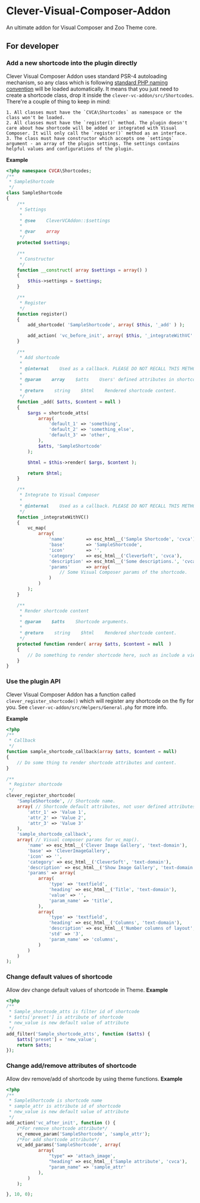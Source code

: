 # Clever-Visual-Composer-Addon
An ultimate addon for Visual Composer and Zoo Theme core.

## For developer

### Add a new shortcode into the plugin directly

 Clever Visual Composer Addon uses standard PSR-4 autoloading mechanism, so any class which is following [standard PHP naming convention](http://www.php-fig.org/bylaws/psr-naming-conventions/) will be loaded automatically. It means that you just need to create a shortcode class, drop it inside the `clever-vc-addon/src/Shortcodes`. There're a couple of thing to keep in mind:

    1. All classes must have the `CVCA\Shortcodes` as namespace or the class won't be loaded.
    2. All classes must have the `register()` method. The plugin doesn't care about how shortcode will be added or integrated with Visual Composer. It will only call the `register()` method as an interface.
    3. The class must have constructor which accepts one `settings` argument - an array of the plugin settings. The settings contains helpful values and configurations of the plugin.

**Example**

```php
<?php namespace CVCA\Shortcodes;
/**
 * SampleShortcode
 */
class SampleShortcode
{
    /**
     * Settings
     *
     * @see    CleverVCAddon::$settings
     *
     * @var    array
     */
    protected $settings;

    /**
     * Constructor
     */
    function __construct( array $settings = array() )
    {
        $this->settings = $settings;
    }

    /**
     * Register
     */
    function register()
    {
        add_shortcode( 'SampleShortcode', array( $this, '_add' ) );

        add_action( 'vc_before_init', array( $this, '_integrateWithVC' ), 0, 0 );
    }

    /**
     * Add shortcode
     *
     * @internal    Used as a callback. PLEASE DO NOT RECALL THIS METHOD DIRECTLY!
     *
     * @param    array    $atts    Users' defined attributes in shortcode.
     *
     * @return    string    $html    Rendered shortcode content.
     */
    function _add( $atts, $content = null )
    {
        $args = shortcode_atts(
            array(
                'default_1' => 'something',
                'default_2' => 'something_else',
                'default_3' => 'other',
            ),
            $atts, 'SampleShortcode'
        );

        $html = $this->render( $args, $content );

        return $html;
    }

    /**
     * Integrate to Visual Composer
     *
     * @internal    Used as a callback. PLEASE DO NOT RECALL THIS METHOD DIRECTLY!
     */
    function _integrateWithVC()
    {
        vc_map(
            array(
                'name'        => esc_html__('Sample Shortcode', 'cvca'),
                'base'        => 'SampleShortcode',
                'icon'        => '',
                'category'    => esc_html__('CleverSoft', 'cvca'),
                'description' => esc_html__('Some descriptions.', 'cvca'),
                'params'      => array(
                    // Some Visual Composer params of the shortcode.
                )
            )
        );
    }

    /**
     * Render shortcode content
     *
     * @param    $atts    Shortcode arguments.
     *
     * @return    string    $html    Rendered shortcode content.
     */
    protected function render( array $atts, $content = null  )
    {
        // Do something to render shortcode here, such as include a view template somewhere.
    }
}
```

### Use the plugin API

Clever Visual Composer Addon has a function called `clever_register_shortcode()` which will register any shortcode on the fly for you. See `clever-vc-addon/src/Helpers/General.php` for more info.

**Example**
```php
<?php
/**
 * Callback
 */
function sample_shortcode_callback(array $atts, $content = null)
{
    // Do some thing to render shortcode attributes and content.
}

/**
 * Register shortcode
 */
clever_register_shortcode(
    'SampleShortcode', // Shortcode name.
    array( // Shortcode default attributes, not user defined attributes.
        'attr_1' => 'Value 1',
        'attr_2' => 'Value 2',
        'attr_3' => 'Value 3'
    ),
    'sample_shortcode_callback',
    array( // Visual composer params for vc_map().
        'name' => esc_html__('Clever Image Gallery', 'text-domain'),
        'base' => 'CleverImageGallery',
        'icon' => '',
        'category' => esc_html__('CleverSoft', 'text-domain'),
        'description' => esc_html__('Show Image Gallery', 'text-domain'),
        'params' => array(
            array(
                'type' => 'textfield',
                'heading' => esc_html__('Title', 'text-domain'),
                'value' => '',
                'param_name' => 'title',
            ),
            array(
                'type' => 'textfield',
                'heading' => esc_html__('Columns', 'text-domain'),
                'description' => esc_html__('Number columns of layout', 'text-domain'),
                'std' => '3',
                'param_name' => 'columns',
            )
        )        
    )
);
```
### Change default values of shortcode
Allow dev change default values of shortcode in Theme.
**Example**
```php
<?php
/**
 * Sample_shortcode_atts is filter id of shortcode
 * $atts['preset'] is attribute of shortcode
 * new_value is new default value of attribute
 */
add_filter('Sample_shortcode_atts', function ($atts) {
    $atts['preset'] = 'new_value';
    return $atts;
});
```
### Change add/remove attributes of shortcode
Allow dev remove/add of shortcode by using theme functions.
**Example**
```php
<?php
/**
 * SampleShortcode is shortcode name
 * sample_attr is attribute id of shortcode
 * new_value is new default value of attribute
 */
add_action('vc_after_init', function () {
    /*For remove shortcode attribute*/
    vc_remove_param('SampleShortcode', 'sample_attr');
    /*For add shortcode attribute*/
    vc_add_params('SampleShortcode', array(
            array(
                "type" => 'attach_image',
                "heading" => esc_html__('Sample attribute', 'cvca'),
                "param_name" => 'sample_attr'
            ),
        )
    );

}, 10, 0);
```